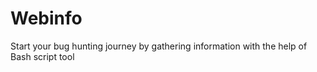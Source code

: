 # Webinfo
Start your bug hunting journey by gathering information with the help of Bash script tool 
